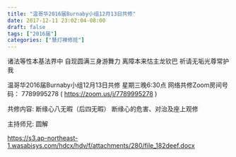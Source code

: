 ```yaml
---
title: "温哥华2016届Burnaby小组12月13日共修"
date: 2017-12-11 23:02:04-08:00
draft: false
tags: ["2016届"]
categories: ["慧灯禅修班"]
---
```

诸法等性本基法界中 自现圆满三身游舞力
离障本来怙主龙钦巴 祈请无垢光尊常护我

温哥华2016届Burnaby小组12月13日共修
星期三晚6:30点
网络共修Zoom房间号码： 7789995278 ( https://zoom.us/j/7789995278 )

共修内容: 
断缘心八无暇（后四无暇）	断缘心的危害、对治及座上观修

主持师兄: 圆解

 https://s3.ap-northeast-1.wasabisys.com/hdcx/hdv/f/attachments/280/file_182deef.docx
